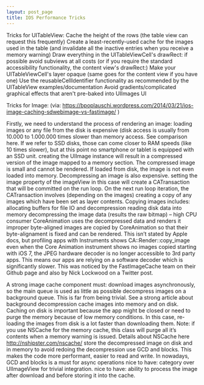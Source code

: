 ```yaml
---
layout: post_page
title: IOS Performance Tricks
---
```


Tricks for UITableView:
Cache the height of the rows (the table view can request this frequently)
Create a least-recently-used cache for the images used in the table (and invalidate all the inactive entries when you receive a memory warning)
Draw everything in the UITableViewCell's drawRect: if possible avoid subviews at all costs (or if you require the standard accessibility functionality, the content view's drawRect:)
Make your UITableViewCell's layer opaque (same goes for the content view if you have one)
Use the reusableCellIdentifier functionality as recommended by the UITableView examples/documentation
Avoid gradients/complicated graphical effects that aren't pre-baked into UIImages UI

Tricks for Image: (via: https://bpoplauschi.wordpress.com/2014/03/21/ios-image-caching-sdwebimage-vs-fastimage/ )

Firstly, we need to understand the process of rendering an image:
loading images or any file from the disk is expensive (disk access is usually from 10.000 to 1.000.000 times slower than memory access. See comparison here. If we refer to SSD disks, those can come closer to RAM speeds (like 10 times slower), but at this point no smartphone or tablet is equipped with an SSD unit.
creating the UIImage instance will result in a compressed version of the image mapped to a memory section. The compressed image is small and cannot be rendered. If loaded from disk, the image is not even loaded into memory. Decompressing an image is also expensive.
setting the image property of the imageView in this case will create a CATransaction that will be committed on the run loop. On the next run loop iteration, the CATransaction involves (depending on the images) creating a copy of any images which have been set as layer contents. Copying images includes:
allocating buffers for file IO and decompression
reading disk data into memory
decompressing the image data (results the raw bitmap) – high CPU consumer
CoreAnimation uses the decompressed data and renders it
improper byte-aligned images are copied by CoreAnimation so that their byte-alignament is fixed and can be rendered. This isn’t stated by Apple docs, but profiling apps with Instruments shows CA::Render::copy_image even when the Core Animation instrument shows no images copied
starting with iOS 7, the JPEG hardware decoder is no longer accessible to 3rd party apps. This means our apps are relying on a software decoder which is significantly slower. This was noticed by the FastImageCache team on their Github page and also by Nick Lockwood on a Twitter post.

A strong image cache component must:
download images asynchronously, so the main queue is used as little as possible
decompress images on a background queue. This is far from being trivial. See a strong article about background decompression
cache images into memory and on disk. Caching on disk is important because the app might be closed or need to purge the memory because of low memory conditions. In this case, re-loading the images from disk is a lot faster than downloading them. Note: if you use NSCache for the memory cache, this class will purge all it’s contents when a memory warning is issued. Details about NSCache here http://nshipster.com/nscache/
store the decompressed image on disk and in memory to avoid redoing the decompression
use GCD and blocks. This makes the code more performant, easier to read and write. In nowadays, GCD and blocks is a must for async operations
nice to have: category over UIImageView for trivial integration.
nice to have: ability to process the image after download and before storing it into the cache.